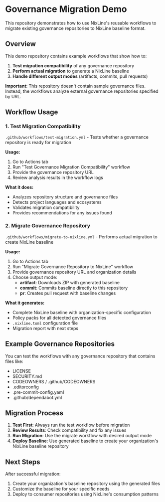 # Governance Migration Demo

This repository demonstrates how to use NixLine's reusable workflows to migrate existing governance repositories to NixLine baseline format.

## Overview

This demo repository contains example workflows that show how to:

1. **Test migration compatibility** of any governance repository
2. **Perform actual migration** to generate a NixLine baseline
3. **Handle different output modes** (artifacts, commits, pull requests)

**Important**: This repository doesn't contain sample governance files. Instead, the workflows analyze external governance repositories specified by URL.

## Workflow Usage

### 1. Test Migration Compatibility

`.github/workflows/test-migration.yml` - Tests whether a governance repository is ready for migration

**Usage:**
1. Go to Actions tab
2. Run "Test Governance Migration Compatibility" workflow
3. Provide the governance repository URL
4. Review analysis results in the workflow logs

**What it does:**
- Analyzes repository structure and governance files
- Detects project languages and ecosystems
- Validates migration compatibility
- Provides recommendations for any issues found

### 2. Migrate Governance Repository

`.github/workflows/migrate-to-nixline.yml` - Performs actual migration to create NixLine baseline

**Usage:**
1. Go to Actions tab
2. Run "Migrate Governance Repository to NixLine" workflow
3. Provide governance repository URL and organization details
4. Choose output mode:
   - **artifact**: Downloads ZIP with generated baseline
   - **commit**: Commits baseline directly to this repository
   - **pr**: Creates pull request with baseline changes

**What it generates:**
- Complete NixLine baseline with organization-specific configuration
- Policy packs for all detected governance files
- `.nixline.toml` configuration file
- Migration report with next steps

## Example Governance Repositories

You can test the workflows with any governance repository that contains files like:
- LICENSE
- SECURITY.md
- CODEOWNERS / .github/CODEOWNERS
- .editorconfig
- .pre-commit-config.yaml
- .github/dependabot.yml

## Migration Process

1. **Test First**: Always run the test workflow before migration
2. **Review Results**: Check compatibility and fix any issues
3. **Run Migration**: Use the migrate workflow with desired output mode
4. **Deploy Baseline**: Use generated baseline to create your organization's NixLine baseline repository

## Next Steps

After successful migration:
1. Create your organization's baseline repository using the generated files
2. Customize the baseline for your specific needs
3. Deploy to consumer repositories using NixLine's consumption patterns